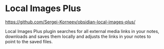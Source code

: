 # Local Images Plus

https://github.com/Sergei-Korneev/obsidian-local-images-plus/

Local Images Plus plugin searches for all external media links in your notes, downloads and saves them locally and adjusts the links in your notes to point to the saved files.
